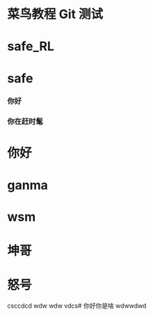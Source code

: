 # 菜鸟教程 Git 测试
# safe_RL
# safe
### 你好
### 你在赶时髦
# 你好
# ganma
# wsm
# 坤哥
# 怒号
csccdcd
wdw
wdw
vdcs# 你好你是啥
wdwwdwd
